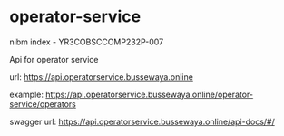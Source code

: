 # operator-service
nibm index - YR3COBSCCOMP232P-007

Api for operator service 

url: https://api.operatorservice.bussewaya.online

example: https://api.operatorservice.bussewaya.online/operator-service/operators

swagger url: https://api.operatorservice.bussewaya.online/api-docs/#/